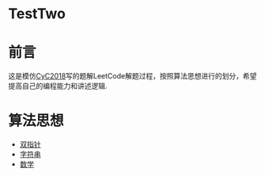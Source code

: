 # TestTwo

# 前言

这是模仿[CyC2018](https://github.com/CyC2018/CS-Notes/)写的题解LeetCode解题过程，按照算法思想进行的划分，希望提高自己的编程能力和讲述逻辑.

# 算法思想

* [双指针](Leetcode%20题解%20-%20双指针.md)
* [字符串](Leetcode%20题解%20-%20字符串.md)
* [数学](Leetcode%20题解%20-%20数学.md)
